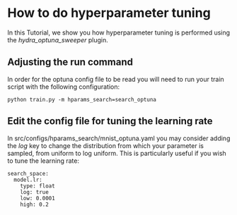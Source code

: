 # How to do hyperparameter tuning

In this Tutorial, we show you how hyperparameter tuning is performed using the _hydra_optuna_sweeper_ plugin.

## Adjusting the run command

In order for the optuna config file to be read you will need to run your train script with the following configuration:

```python train.py -m hparams_search=search_optuna```

## Edit the config file for tuning the learning rate

In src/configs/hparams_search/mnist_optuna.yaml you may consider adding the *log* key to change the distribution from which your parameter is sampled, from uniform to log uniform. This is particularly useful if you wish to tune the learning rate:

```
search_space:
  model.lr:
    type: float
    log: true
    low: 0.0001
    high: 0.2

```
